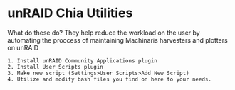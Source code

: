 unRAID Chia Utilities
=====================
What do these do? They help reduce the workload on the user by automating the proccess of maintaining Machinaris harvesters and plotters on unRAID

```
1. Install unRAID Community Applications plugin
2. Install User Scripts plugin
3. Make new script (Settings>User Scripts>Add New Script)
4. Utilize and modify bash files you find on here to your needs.
```
